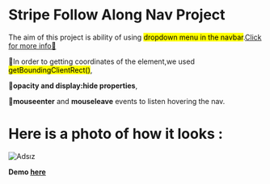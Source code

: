 # Stripe Follow Along Nav Project

The aim of this project is ability of using <mark>dropdown menu in the navbar</mark>.[Click for more info🔎](https://www.w3schools.com/howto/howto_css_dropdown_navbar.asp)

🎯In order to getting coordinates of the element,we used <mark>getBoundingClientRect()</mark>,

🎯**opacity and display:hide properties**,

🎯**mouseenter** and **mouseleave** events to listen hovering the nav.

# Here is a photo of how it looks :

![Adsız](https://user-images.githubusercontent.com/37474673/104138896-8a0b0d00-53b8-11eb-880d-a78ef5d92263.png)

**Demo [here](https://baydarn.github.io/JS-30/26%20Stripe%20Follow%20Along%20Nav/index.html)**

